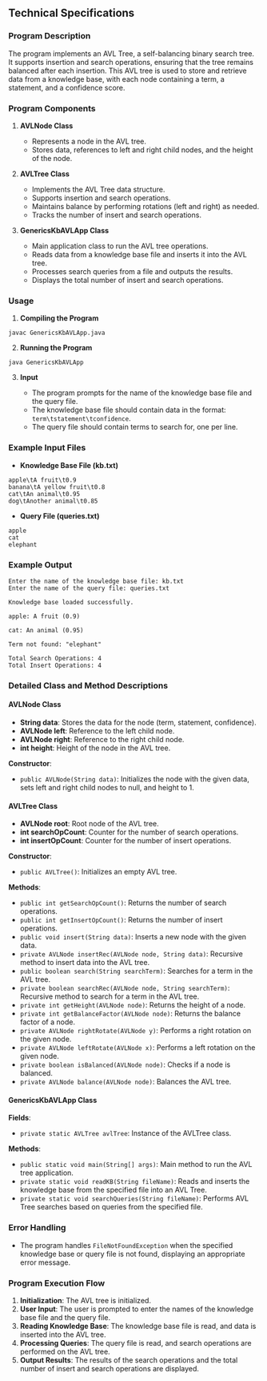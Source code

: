 ## Technical Specifications

### Program Description

The program implements an AVL Tree, a self-balancing binary search tree. It supports insertion and search operations, ensuring that the tree remains balanced after each insertion. This AVL tree is used to store and retrieve data from a knowledge base, with each node containing a term, a statement, and a confidence score.

### Program Components

1. **AVLNode Class**
   - Represents a node in the AVL tree.
   - Stores data, references to left and right child nodes, and the height of the node.

2. **AVLTree Class**
   - Implements the AVL Tree data structure.
   - Supports insertion and search operations.
   - Maintains balance by performing rotations (left and right) as needed.
   - Tracks the number of insert and search operations.

3. **GenericsKbAVLApp Class**
   - Main application class to run the AVL tree operations.
   - Reads data from a knowledge base file and inserts it into the AVL tree.
   - Processes search queries from a file and outputs the results.
   - Displays the total number of insert and search operations.

### Usage

1. **Compiling the Program**

```shell
javac GenericsKbAVLApp.java
```

2. **Running the Program**

```shell
java GenericsKbAVLApp
```

3. **Input**

   - The program prompts for the name of the knowledge base file and the query file.
   - The knowledge base file should contain data in the format: `term\tstatement\tconfidence`.
   - The query file should contain terms to search for, one per line.

### Example Input Files

- **Knowledge Base File (kb.txt)**

```
apple\tA fruit\t0.9
banana\tA yellow fruit\t0.8
cat\tAn animal\t0.95
dog\tAnother animal\t0.85
```

- **Query File (queries.txt)**

```
apple
cat
elephant
```

### Example Output

```
Enter the name of the knowledge base file: kb.txt
Enter the name of the query file: queries.txt

Knowledge base loaded successfully.

apple: A fruit (0.9)

cat: An animal (0.95)

Term not found: "elephant"

Total Search Operations: 4
Total Insert Operations: 4
```

### Detailed Class and Method Descriptions

#### AVLNode Class

- **String data**: Stores the data for the node (term, statement, confidence).
- **AVLNode left**: Reference to the left child node.
- **AVLNode right**: Reference to the right child node.
- **int height**: Height of the node in the AVL tree.

**Constructor**:

- `public AVLNode(String data)`: Initializes the node with the given data, sets left and right child nodes to null, and height to 1.

#### AVLTree Class

- **AVLNode root**: Root node of the AVL tree.
- **int searchOpCount**: Counter for the number of search operations.
- **int insertOpCount**: Counter for the number of insert operations.

**Constructor**:

- `public AVLTree()`: Initializes an empty AVL tree.

**Methods**:

- `public int getSearchOpCount()`: Returns the number of search operations.
- `public int getInsertOpCount()`: Returns the number of insert operations.
- `public void insert(String data)`: Inserts a new node with the given data.
- `private AVLNode insertRec(AVLNode node, String data)`: Recursive method to insert data into the AVL tree.
- `public boolean search(String searchTerm)`: Searches for a term in the AVL tree.
- `private boolean searchRec(AVLNode node, String searchTerm)`: Recursive method to search for a term in the AVL tree.
- `private int getHeight(AVLNode node)`: Returns the height of a node.
- `private int getBalanceFactor(AVLNode node)`: Returns the balance factor of a node.
- `private AVLNode rightRotate(AVLNode y)`: Performs a right rotation on the given node.
- `private AVLNode leftRotate(AVLNode x)`: Performs a left rotation on the given node.
- `private boolean isBalanced(AVLNode node)`: Checks if a node is balanced.
- `private AVLNode balance(AVLNode node)`: Balances the AVL tree.

#### GenericsKbAVLApp Class

**Fields**:

- `private static AVLTree avlTree`: Instance of the AVLTree class.

**Methods**:

- `public static void main(String[] args)`: Main method to run the AVL tree application.
- `private static void readKB(String fileName)`: Reads and inserts the knowledge base from the specified file into an AVL Tree.
- `private static void searchQueries(String fileName)`: Performs AVL Tree searches based on queries from the specified file.

### Error Handling

- The program handles `FileNotFoundException` when the specified knowledge base or query file is not found, displaying an appropriate error message.

### Program Execution Flow

1. **Initialization**: The AVL tree is initialized.
2. **User Input**: The user is prompted to enter the names of the knowledge base file and the query file.
3. **Reading Knowledge Base**: The knowledge base file is read, and data is inserted into the AVL tree.
4. **Processing Queries**: The query file is read, and search operations are performed on the AVL tree.
5. **Output Results**: The results of the search operations and the total number of insert and search operations are displayed.
